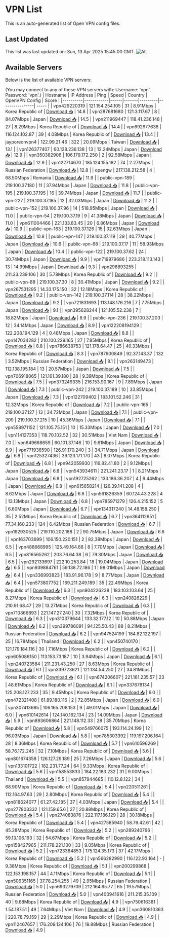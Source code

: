 # VPN List

This is an auto-generated list of Open VPN config files.

## Last Updated

This list was last updated on: Sun, 13 Apr 2025 15:45:00 GMT.
![Alt](https://repobeats.axiom.co/api/embed/186b98318ef1479477931607c1ad7d823f12451f.svg "Repobeats analytics image")

## Available Servers

Below is the list of available VPN servers:

(You may connect to any of these VPN servers with: Username: 'vpn', Password: 'vpn'.)
| Hostname | IP Address | Ping | Speed | Country | OpenVPN Config | Score |
|----------|------------|------|-------|---------|----------------| ----- |
| vpn429220319 | 121.154.254.105 | 31 | 8.91Mbps | Korea Republic of | [Download 📥](./configs/server_0_KR.ovpn) | 14.8 |
| vpn287681680 | 121.3.117.67 | 8 | 84.07Mbps | Japan | [Download 📥](./configs/server_1_JP.ovpn) | 14.5 |
| vpn211969447 | 118.41.236.148 | 27 | 8.29Mbps | Korea Republic of | [Download 📥](./configs/server_2_KR.ovpn) | 14.4 |
| vpn692977638 | 116.124.102.87 | 39 | 4.08Mbps | Korea Republic of | [Download 📥](./configs/server_3_KR.ovpn) | 13.4 |
| jayporeonvpn4 | 122.99.21.46 | 322 | 20.09Mbps | Taiwan | [Download 📥](./configs/server_4_TW.ovpn) | 13.1 |
| vpn126377407 | 60.128.236.138 | 13 | 12.24Mbps | Japan | [Download 📥](./configs/server_5_JP.ovpn) | 12.9 |
| vpn350382906 | 106.179.172.250 | 2 | 92.58Mbps | Japan | [Download 📥](./configs/server_6_JP.ovpn) | 12.9 |
| vpn122714670 | 185.124.155.182 | 74 | 2.27Mbps | Russian Federation | [Download 📥](./configs/server_7_RU.ovpn) | 12.8 |
| opengw | 217.138.212.58 | 4 | 68.50Mbps | Romania | [Download 📥](./configs/server_8_RO.ovpn) | 11.9 |
| public-vpn-189 | 219.100.37.180 | 11 | 37.94Mbps | Japan | [Download 📥](./configs/server_9_JP.ovpn) | 11.8 |
| public-vpn-195 | 219.100.37.195 | 16 | 39.74Mbps | Japan | [Download 📥](./configs/server_10_JP.ovpn) | 11.7 |
| public-vpn-227 | 219.100.37.185 | 12 | 32.03Mbps | Japan | [Download 📥](./configs/server_11_JP.ovpn) | 11.2 |
| public-vpn-152 | 219.100.37.96 | 14 | 518.95Mbps | Japan | [Download 📥](./configs/server_12_JP.ovpn) | 11.0 |
| public-vpn-54 | 219.100.37.19 | 9 | 41.38Mbps | Japan | [Download 📥](./configs/server_13_JP.ovpn) | 11.0 |
| vpn611004466 | 221.133.83.45 | 20 | 6.86Mbps | Japan | [Download 📥](./configs/server_14_JP.ovpn) | 10.9 |
| public-vpn-163 | 219.100.37.126 | 15 | 32.63Mbps | Japan | [Download 📥](./configs/server_15_JP.ovpn) | 10.8 |
| public-vpn-147 | 219.100.37.119 | 29 | 40.77Mbps | Japan | [Download 📥](./configs/server_16_JP.ovpn) | 10.6 |
| public-vpn-68 | 219.100.37.17 | 11 | 58.93Mbps | Japan | [Download 📥](./configs/server_17_JP.ovpn) | 10.4 |
| public-vpn-122 | 219.100.37.62 | 24 | 30.74Mbps | Japan | [Download 📥](./configs/server_18_JP.ovpn) | 9.9 |
| vpn719979686 | 223.218.113.143 | 13 | 14.99Mbps | Japan | [Download 📥](./configs/server_19_JP.ovpn) | 9.3 |
| vpn296893255 | 211.33.239.106 | 30 | 5.78Mbps | Korea Republic of | [Download 📥](./configs/server_20_KR.ovpn) | 9.2 |
| public-vpn-88 | 219.100.37.30 | 8 | 30.41Mbps | Japan | [Download 📥](./configs/server_21_JP.ovpn) | 9.2 |
| vpn267531295 | 14.33.175.150 | 32 | 12.18Mbps | Korea Republic of | [Download 📥](./configs/server_22_KR.ovpn) | 9.2 |
| public-vpn-142 | 219.100.37.114 | 28 | 38.22Mbps | Japan | [Download 📥](./configs/server_23_JP.ovpn) | 9.2 |
| vpn721831693 | 113.148.176.216 | 7 | 7.75Mbps | Japan | [Download 📥](./configs/server_24_JP.ovpn) | 9.1 |
| vpn395628244 | 121.105.52.238 | 7 | 18.82Mbps | Japan | [Download 📥](./configs/server_25_JP.ovpn) | 8.9 |
| public-vpn-236 | 219.100.37.203 | 12 | 34.14Mbps | Japan | [Download 📥](./configs/server_26_JP.ovpn) | 8.9 |
| vpn122208194129 | 122.208.194.129 | 4 | 0.48Mbps | Japan | [Download 📥](./configs/server_27_JP.ovpn) | 8.8 |
| vpn147034282 | 210.100.229.165 | 27 | 7.85Mbps | Korea Republic of | [Download 📥](./configs/server_28_KR.ovpn) | 8.8 |
| vpn786638753 | 121.178.64.47 | 25 | 40.33Mbps | Korea Republic of | [Download 📥](./configs/server_29_KR.ovpn) | 8.3 |
| vpn787900849 | 92.37.143.37 | 132 | 3.52Mbps | Russian Federation | [Download 📥](./configs/server_30_RU.ovpn) | 8.1 |
| vpn263149473 | 112.138.195.184 | 13 | 20.57Mbps | Japan | [Download 📥](./configs/server_31_JP.ovpn) | 7.5 |
| vpn706918065 | 121.161.39.180 | 28 | 9.39Mbps | Korea Republic of | [Download 📥](./configs/server_32_KR.ovpn) | 7.5 |
| vpn373249335 | 216.153.90.167 | 9 | 7.89Mbps | Japan | [Download 📥](./configs/server_33_JP.ovpn) | 7.3 |
| public-vpn-242 | 219.100.37.189 | 10 | 33.85Mbps | Japan | [Download 📥](./configs/server_34_JP.ovpn) | 7.3 |
| vpn122709402 | 183.101.52.246 | 31 | 12.32Mbps | Korea Republic of | [Download 📥](./configs/server_35_KR.ovpn) | 7.2 |
| public-vpn-165 | 219.100.37.127 | 13 | 34.72Mbps | Japan | [Download 📥](./configs/server_36_JP.ovpn) | 7.1 |
| public-vpn-209 | 219.100.37.215 | 10 | 45.36Mbps | Japan | [Download 📥](./configs/server_37_JP.ovpn) | 7.1 |
| vpn558971152 | 121.105.75.151 | 10 | 15.33Mbps | Japan | [Download 📥](./configs/server_38_JP.ovpn) | 7.0 |
| vpn114127353 | 118.70.102.52 | 32 | 30.51Mbps | Viet Nam | [Download 📥](./configs/server_39_VN.ovpn) | 7.0 |
| vpn649668659 | 60.101.37.146 | 10 | 9.61Mbps | Japan | [Download 📥](./configs/server_40_JP.ovpn) | 6.9 |
| vpn771936590 | 126.91.170.240 | 3 | 34.71Mbps | Japan | [Download 📥](./configs/server_41_JP.ovpn) | 6.8 |
| vpn125327436 | 39.123.171.170 | 43 | 8.07Mbps | Korea Republic of | [Download 📥](./configs/server_42_KR.ovpn) | 6.8 |
| vpn942059930 | 116.82.41.80 | 2 | 9.12Mbps | Japan | [Download 📥](./configs/server_43_JP.ovpn) | 6.8 |
| vpn543934611 | 221.241.23.17 | 1 | 8.21Mbps | Japan | [Download 📥](./configs/server_44_JP.ovpn) | 6.8 |
| vpn192725262 | 133.186.36.207 | 4 | 9.44Mbps | Japan | [Download 📥](./configs/server_45_JP.ovpn) | 6.8 |
| vpn615658214 | 126.39.141.208 | 4 | 8.62Mbps | Japan | [Download 📥](./configs/server_46_JP.ovpn) | 6.8 |
| vpn561826359 | 60.124.43.228 | 4 | 13.13Mbps | Japan | [Download 📥](./configs/server_47_JP.ovpn) | 6.8 |
| vpn785971279 | 126.4.215.152 | 5 | 6.60Mbps | Japan | [Download 📥](./configs/server_48_JP.ovpn) | 6.7 |
| vpn134317240 | 14.48.158.250 | 35 | 2.52Mbps | Korea Republic of | [Download 📥](./configs/server_49_KR.ovpn) | 6.7 |
| vpn364112651 | 77.34.160.233 | 124 | 6.42Mbps | Russian Federation | [Download 📥](./configs/server_50_RU.ovpn) | 6.7 |
| vpn192930525 | 219.110.202.188 | 2 | 90.75Mbps | Japan | [Download 📥](./configs/server_51_JP.ovpn) | 6.6 |
| vpn163703699 | 106.150.220.151 | 2 | 82.38Mbps | Japan | [Download 📥](./configs/server_52_JP.ovpn) | 6.5 |
| vpn488668995 | 125.49.164.68 | 8 | 7.70Mbps | Japan | [Download 📥](./configs/server_53_JP.ovpn) | 6.5 |
| vpn816565262 | 203.76.64.38 | 6 | 79.30Mbps | Japan | [Download 📥](./configs/server_54_JP.ovpn) | 6.5 |
| vpn292133697 | 222.10.253.84 | 18 | 19.04Mbps | Japan | [Download 📥](./configs/server_55_JP.ovpn) | 6.5 |
| vpn939884761 | 59.138.72.186 | 1 | 98.01Mbps | Japan | [Download 📥](./configs/server_56_JP.ovpn) | 6.4 |
| vpn336993823 | 183.91.96.178 | 9 | 8.77Mbps | Japan | [Download 📥](./configs/server_57_JP.ovpn) | 6.4 |
| vpn573807752 | 169.211.249.189 | 35 | 22.49Mbps | Korea Republic of | [Download 📥](./configs/server_58_KR.ovpn) | 6.3 |
| vpn904226238 | 183.103.103.64 | 25 | 8.27Mbps | Korea Republic of | [Download 📥](./configs/server_59_KR.ovpn) | 6.3 |
| vpn240826229 | 210.91.68.47 | 29 | 13.27Mbps | Korea Republic of | [Download 📥](./configs/server_60_KR.ovpn) | 6.3 |
| vpn710866893 | 221.147.27.240 | 30 | 7.32Mbps | Korea Republic of | [Download 📥](./configs/server_61_KR.ovpn) | 6.3 |
| vpn310379644 | 133.32.177.12 | 10 | 50.88Mbps | Japan | [Download 📥](./configs/server_62_JP.ovpn) | 6.2 |
| vpn399786091 | 94.125.50.43 | 88 | 8.21Mbps | Russian Federation | [Download 📥](./configs/server_63_RU.ovpn) | 6.2 |
| vpn947524199 | 184.82.122.197 | 25 | 16.78Mbps | Thailand | [Download 📥](./configs/server_64_TH.ovpn) | 6.2 |
| vpn450740170 | 121.179.184.116 | 30 | 7.16Mbps | Korea Republic of | [Download 📥](./configs/server_65_KR.ovpn) | 6.2 |
| vpn605086150 | 113.153.73.187 | 10 | 3.94Mbps | Japan | [Download 📥](./configs/server_66_JP.ovpn) | 6.1 |
| vpn240723584 | 211.231.43.250 | 27 | 8.63Mbps | Korea Republic of | [Download 📥](./configs/server_67_KR.ovpn) | 6.1 |
| vpn339723621 | 121.134.54.250 | 27 | 34.81Mbps | Korea Republic of | [Download 📥](./configs/server_68_KR.ovpn) | 6.1 |
| vpn674206607 | 221.161.235.57 | 23 | 48.61Mbps | Korea Republic of | [Download 📥](./configs/server_69_KR.ovpn) | 6.1 |
| vpn337678134 | 125.208.127.233 | 35 | 9.45Mbps | Korea Republic of | [Download 📥](./configs/server_70_KR.ovpn) | 6.0 |
| vpn472321408 | 61.89.180.116 | 2 | 72.85Mbps | Japan | [Download 📥](./configs/server_71_JP.ovpn) | 6.0 |
| vpn307413685 | 106.165.208.153 | 9 | 49.01Mbps | Japan | [Download 📥](./configs/server_72_JP.ovpn) | 6.0 |
| vpn610142614 | 124.140.162.134 | 23 | 14.09Mbps | Japan | [Download 📥](./configs/server_73_JP.ovpn) | 5.9 |
| vpn893606864 | 221.148.112.33 | 28 | 35.70Mbps | Korea Republic of | [Download 📥](./configs/server_74_KR.ovpn) | 5.8 |
| vpn549766075 | 193.114.24.199 | 12 | 96.03Mbps | Japan | [Download 📥](./configs/server_75_JP.ovpn) | 5.8 |
| vpn785303392 | 119.197.206.164 | 28 | 8.36Mbps | Korea Republic of | [Download 📥](./configs/server_76_KR.ovpn) | 5.7 |
| vpn610596269 | 58.76.172.245 | 32 | 7.10Mbps | Korea Republic of | [Download 📥](./configs/server_77_KR.ovpn) | 5.6 |
| vpn801674358 | 126.127.29.189 | 25 | 7.26Mbps | Japan | [Download 📥](./configs/server_78_JP.ovpn) | 5.6 |
| vpn133101722 | 182.231.77.24 | 64 | 9.33Mbps | Korea Republic of | [Download 📥](./configs/server_79_KR.ovpn) | 5.6 |
| vpn158553833 | 184.22.183.232 | 31 | 9.00Mbps | Thailand | [Download 📥](./configs/server_80_TH.ovpn) | 5.5 |
| vpn857944685 | 110.12.8.122 | 34 | 68.90Mbps | Korea Republic of | [Download 📥](./configs/server_81_KR.ovpn) | 5.4 |
| vpn220511261 | 112.164.97.63 | 29 | 2.80Mbps | Korea Republic of | [Download 📥](./configs/server_82_KR.ovpn) | 5.4 |
| vpn818624077 | 61.27.42.185 | 37 | 4.03Mbps | Japan | [Download 📥](./configs/server_83_JP.ovpn) | 5.4 |
| vpn277803332 | 121.159.65.6 | 27 | 20.88Mbps | Korea Republic of | [Download 📥](./configs/server_84_KR.ovpn) | 5.4 |
| vpn274083876 | 222.117.186.129 | 28 | 30.18Mbps | Korea Republic of | [Download 📥](./configs/server_85_KR.ovpn) | 5.4 |
| vpn427585940 | 58.79.42.61 | 42 | 45.28Mbps | Korea Republic of | [Download 📥](./configs/server_86_KR.ovpn) | 5.2 |
| vpn289240766 | 59.13.106.193 | 32 | 54.67Mbps | Korea Republic of | [Download 📥](./configs/server_87_KR.ovpn) | 5.2 |
| vpn158427965 | 211.178.221.100 | 33 | 9.05Mbps | Korea Republic of | [Download 📥](./configs/server_88_KR.ovpn) | 5.2 |
| vpn723384853 | 175.124.35.173 | 37 | 42.17Mbps | Korea Republic of | [Download 📥](./configs/server_89_KR.ovpn) | 5.2 |
| vpn566282990 | 116.122.93.164 | - | 9.38Mbps | Korea Republic of | [Download 📥](./configs/server_90_KR.ovpn) | 5.1 |
| vpn200299868 | 122.153.198.157 | 44 | 4.11Mbps | Korea Republic of | [Download 📥](./configs/server_91_KR.ovpn) | 5.1 |
| vpn506351165 | 37.78.254.255 | 49 | 2.95Mbps | Russian Federation | [Download 📥](./configs/server_92_RU.ovpn) | 5.0 |
| vpn693279709 | 212.164.65.77 | 65 | 19.57Mbps | Russian Federation | [Download 📥](./configs/server_93_RU.ovpn) | 5.0 |
| vpn400941616 | 211.215.35.109 | 40 | 9.68Mbps | Korea Republic of | [Download 📥](./configs/server_94_KR.ovpn) | 4.9 |
| vpn750616381 | 1.54.187.51 | 49 | 7.64Mbps | Viet Nam | [Download 📥](./configs/server_95_VN.ovpn) | 4.9 |
| vpn360810363 | 220.78.79.159 | 29 | 2.29Mbps | Korea Republic of | [Download 📥](./configs/server_96_KR.ovpn) | 4.9 |
| vpn112467657 | 176.209.134.106 | 76 | 19.88Mbps | Russian Federation | [Download 📥](./configs/server_97_RU.ovpn) | 4.9 |
